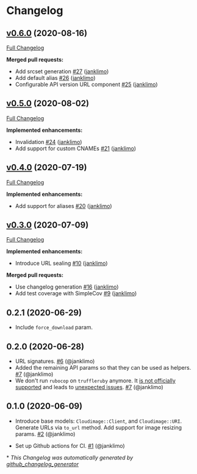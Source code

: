 # Changelog

## [v0.6.0](https://github.com/scaleflex/cloudimage-rb/tree/v0.6.0) (2020-08-16)

[Full Changelog](https://github.com/scaleflex/cloudimage-rb/compare/v0.5.0...v0.6.0)

**Merged pull requests:**

- Add srcset generation [\#27](https://github.com/scaleflex/cloudimage-rb/pull/27) ([janklimo](https://github.com/janklimo))
- Add default alias [\#26](https://github.com/scaleflex/cloudimage-rb/pull/26) ([janklimo](https://github.com/janklimo))
- Configurable API version URL component [\#25](https://github.com/scaleflex/cloudimage-rb/pull/25) ([janklimo](https://github.com/janklimo))

## [v0.5.0](https://github.com/scaleflex/cloudimage-rb/tree/v0.5.0) (2020-08-02)

[Full Changelog](https://github.com/scaleflex/cloudimage-rb/compare/v0.4.0...v0.5.0)

**Implemented enhancements:**

- Invalidation [\#24](https://github.com/scaleflex/cloudimage-rb/pull/24) ([janklimo](https://github.com/janklimo))
- Add support for custom CNAMEs [\#21](https://github.com/scaleflex/cloudimage-rb/pull/21) ([janklimo](https://github.com/janklimo))

## [v0.4.0](https://github.com/scaleflex/cloudimage-rb/tree/v0.4.0) (2020-07-19)

[Full Changelog](https://github.com/scaleflex/cloudimage-rb/compare/v0.3.0...v0.4.0)

**Implemented enhancements:**

- Add support for aliases [\#20](https://github.com/scaleflex/cloudimage-rb/pull/20) ([janklimo](https://github.com/janklimo))

## [v0.3.0](https://github.com/scaleflex/cloudimage-rb/tree/v0.3.0) (2020-07-09)

[Full Changelog](https://github.com/scaleflex/cloudimage-rb/compare/v0.2.1...v0.3.0)

**Implemented enhancements:**

- Introduce URL sealing [\#10](https://github.com/scaleflex/cloudimage-rb/pull/10) ([janklimo](https://github.com/janklimo))

**Merged pull requests:**

- Use changelog generation [\#16](https://github.com/scaleflex/cloudimage-rb/pull/16) ([janklimo](https://github.com/janklimo))
- Add test coverage with SimpleCov [\#9](https://github.com/scaleflex/cloudimage-rb/pull/9) ([janklimo](https://github.com/janklimo))

## 0.2.1 (2020-06-29)

- Include `force_download` param.

## 0.2.0 (2020-06-28)

- URL signatures.
  [#6](https://github.com/scaleflex/cloudimage-rb/pull/6) (@janklimo)
- Added the remaining API params so that they can be used as helpers.
  [#7](https://github.com/scaleflex/cloudimage-rb/pull/7) (@janklimo)
- We don't run `rubocop` on `truffleruby` anymore.
  It [is not officially supported](https://docs.rubocop.org/rubocop/compatibility.html)
  and leads to [unexpected issues](https://github.com/scaleflex/cloudimage-rb/runs/815208955?check_suite_focus=true).
  [#7](https://github.com/scaleflex/cloudimage-rb/pull/7) (@janklimo)

## 0.1.0 (2020-06-09)

- Introduce base models: `Cloudimage::Client`, and `Cloudimage::URI`. Generate
  URLs via `to_url` method. Add support for image resizing params.
  [#2](https://github.com/scaleflex/cloudimage-rb/pull/2) (@janklimo)

- Set up Github actions for CI.
  [#1](https://github.com/scaleflex/cloudimage-rb/pull/1) (@janklimo)


\* *This Changelog was automatically generated by [github_changelog_generator](https://github.com/github-changelog-generator/github-changelog-generator)*
